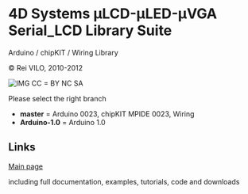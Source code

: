 
# 4D Systems μLCD-μLED-μVGA Serial_LCD Library Suite
Arduino / chipKIT / Wiring Library

© Rei VILO, 2010-2012

![IMG](http://i.creativecommons.org/l/by-nc-sa/3.0/nl/88x31.png) CC = BY NC SA


Please select the right branch

* **master** = Arduino 0023, chipKIT MPIDE 0023, Wiring
* **Arduino-1.0** = Arduino 1.0



## Links

[Main page](http://embeddedcomputing.weebly.com/serial-lcd.html)

including full documentation, examples, tutorials, code and downloads

